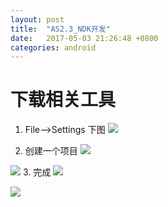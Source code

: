 ```yaml
---
layout: post
title:  "AS2.3_NDK开发"
date:   2017-05-03 21:26:48 +0800
categories: android
---
```

# 下载相关工具
1. File-->Settings 下图
![](http://zengyongsun.studio/img/2017_05_03_21_001.png)

2. 创建一个项目
![](http://zengyongsun.studio/img/2017_05_03_21_002.png)

 ![](http://zengyongsun.studio/img/2017_05_03_21_003.png)
3. 完成
![](http://zengyongsun.studio/img/2017_05_03_21_004.png)

 ![](http://zengyongsun.studio/img/2017_05_03_21_005.png)